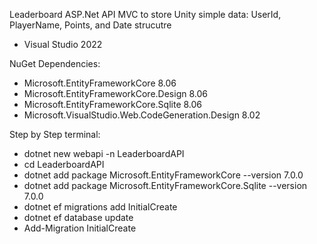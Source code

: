 Leaderboard ASP.Net API MVC to store Unity simple data: UserId, PlayerName, Points, and Date strucutre

- Visual Studio 2022

NuGet Dependencies:
- Microsoft.EntityFrameworkCore 8.06
- Microsoft.EntityFrameworkCore.Design 8.06
-  Microsoft.EntityFrameworkCore.Sqlite 8.06
-  Microsoft.VisualStudio.Web.CodeGeneration.Design 8.02

Step by Step terminal:
- dotnet new webapi -n LeaderboardAPI
- cd  LeaderboardAPI
- dotnet add package Microsoft.EntityFrameworkCore --version 7.0.0
- dotnet add package Microsoft.EntityFrameworkCore.Sqlite --version 7.0.0
- dotnet ef migrations add InitialCreate
- dotnet ef database update
- Add-Migration InitialCreate

